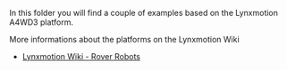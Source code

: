In this folder you will find a couple of examples based on the Lynxmotion A4WD3 platform.

More informations about the platforms on the Lynxmotion Wiki 
- [Lynxmotion Wiki - Rover Robots](https://wiki.lynxmotion.com/info/wiki/lynxmotion/view/rover-kits/)
